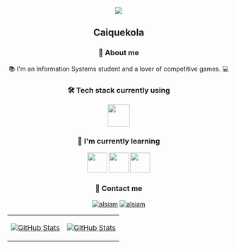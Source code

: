 <p align="center">
  <img src="https://capsule-render.vercel.app/api?type=waving&color=gradient&height=100&section=header"/>
</p>


<h2 align="center">Caiquekola</h2>

<h3 align="center">🤔 About me  </h3> 
<p align="center">📚 I'm an Information Systems student and a lover of competitive games. 💻</p>
      
<h3 align="center"> 🛠 Tech stack currently using</h3>

<p align="center"><code><a href="https://www.java.com/pt-BR/download/help/index.html" target="_blank"><img
height="50" src="https://www.vectorlogo.zone/logos/java/java-horizontal.svg"></a></code></p>

<h3 align="center"> 🌱 I'm currently learning</h3>
<p align="center">
<code><a href="https://angular.io/" target="_blank"><img height="45" src="https://upload.wikimedia.org/wikipedia/commons/thumb/c/cf/Angular_full_color_logo.svg/250px-Angular_full_color_logo.svg.png"></a></code>
<code><a href="https://developer.mozilla.org/pt-BR/docs/Web/JavaScript" target="_blank"><img height="45" src="https://upload.wikimedia.org/wikipedia/commons/thumb/9/99/Unofficial_JavaScript_logo_2.svg/1200px-Unofficial_JavaScript_logo_2.svg.png"></a></code>
<code><a href="https://aws.amazon.com/pt/what-is/sql/" target="_blank"><img height="45" src="https://pngimg.com/uploads/mysql/mysql_PNG11.png"></a></code>
</p>

<h3 align="center"> 💬 Contact me</h3>
<p align="center">
  <a href="https://br.linkedin.com/in/caique-augusto-braga"><img src="https://img.shields.io/badge/LinkedIn-0077B5?style=for-the-badge&logo=linkedin&logoColor=white" alt="alsiam"/></a>
  <a href="mailto:caiquekola@gmail.com"><img src="https://img.shields.io/badge/gmail-F14336?style=for-the-badge&logo=gmail&logoColor=white" alt="alsiam"/>
</p>


<table align="center" width="100%">
  <tr>
    <div>
  <td width = "50%">
    
    
      
![GitHub Stats](https://github-readme-stats.vercel.app/api?username=Caiquekola&theme=shadow_red&show_icons=true&icon_color=#C62828)
    
   
    
  </td>
   </div>
    <div>
  <td width = "50%">
   
![GitHub Stats](https://github-readme-stats.vercel.app/api/top-langs/?username=Caiquekola&theme=shadow_redl&count_private=true&layout=compact)
    
  </td>
 </div>
  </table>




  
  

  
  
